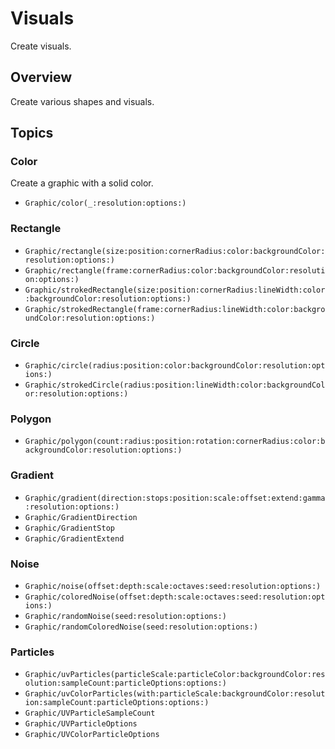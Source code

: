 # Visuals

Create visuals. 

## Overview

Create various shapes and visuals.

## Topics

### Color

Create a graphic with a solid color.

- ``Graphic/color(_:resolution:options:)``

### Rectangle

- ``Graphic/rectangle(size:position:cornerRadius:color:backgroundColor:resolution:options:)``
- ``Graphic/rectangle(frame:cornerRadius:color:backgroundColor:resolution:options:)``
- ``Graphic/strokedRectangle(size:position:cornerRadius:lineWidth:color:backgroundColor:resolution:options:)``
- ``Graphic/strokedRectangle(frame:cornerRadius:lineWidth:color:backgroundColor:resolution:options:)``

### Circle

- ``Graphic/circle(radius:position:color:backgroundColor:resolution:options:)``
- ``Graphic/strokedCircle(radius:position:lineWidth:color:backgroundColor:resolution:options:)``

### Polygon

- ``Graphic/polygon(count:radius:position:rotation:cornerRadius:color:backgroundColor:resolution:options:)``

### Gradient

- ``Graphic/gradient(direction:stops:position:scale:offset:extend:gamma:resolution:options:)``
- ``Graphic/GradientDirection``
- ``Graphic/GradientStop``
- ``Graphic/GradientExtend``

### Noise

- ``Graphic/noise(offset:depth:scale:octaves:seed:resolution:options:)``
- ``Graphic/coloredNoise(offset:depth:scale:octaves:seed:resolution:options:)``
- ``Graphic/randomNoise(seed:resolution:options:)``
- ``Graphic/randomColoredNoise(seed:resolution:options:)``

### Particles

- ``Graphic/uvParticles(particleScale:particleColor:backgroundColor:resolution:sampleCount:particleOptions:options:)``
- ``Graphic/uvColorParticles(with:particleScale:backgroundColor:resolution:sampleCount:particleOptions:options:)``
- ``Graphic/UVParticleSampleCount``
- ``Graphic/UVParticleOptions``
- ``Graphic/UVColorParticleOptions``

